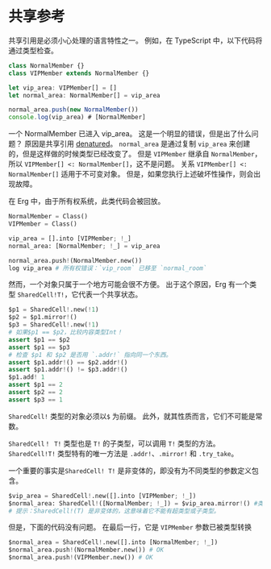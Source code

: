 # 共享参考

共享引用是必须小心处理的语言特性之一。
例如，在 TypeScript 中，以下代码将通过类型检查。

```typescript
class NormalMember {}
class VIPMember extends NormalMember {}

let vip_area: VIPMember[] = []
let normal_area: NormalMember[] = vip_area

normal_area.push(new NormalMember())
console.log(vip_area) # [NormalMember]
```

一个 NormalMember 已进入 vip_area。 这是一个明显的错误，但是出了什么问题？
原因是共享引用 [denatured](./variance.md)。 `normal_area` 是通过复制 `vip_area` 来创建的，但是这样做的时候类型已经改变了。
但是 `VIPMember` 继承自 `NormalMember`，所以 `VIPMember[] <: NormalMember[]`，这不是问题。
关系 `VIPMember[] <: NormalMember[]` 适用于不可变对象。 但是，如果您执行上述破坏性操作，则会出现故障。

在 Erg 中，由于所有权系统，此类代码会被回放。

```python
NormalMember = Class()
VIPMember = Class()

vip_area = [].into [VIPMember; !_]
normal_area: [NormalMember; !_] = vip_area

normal_area.push!(NormalMember.new())
log vip_area # 所有权错误：`vip_room` 已移至 `normal_room`
```

然而，一个对象只属于一个地方可能会很不方便。
出于这个原因，Erg 有一个类型 `SharedCell!T!`，它代表一个共享状态。

```python
$p1 = SharedCell!.new(!1)
$p2 = $p1.mirror!()
$p3 = SharedCell!.new(!1)
# 如果$p1 == $p2，比较内容类型Int！
assert $p1 == $p2
assert $p1 == $p3
# 检查 $p1 和 $p2 是否用 `.addr!` 指向同一个东西。
assert $p1.addr!() == $p2.addr!()
assert $p1.addr!() != $p3.addr!()
$p1.add! 1
assert $p1 == 2
assert $p2 == 2
assert $p3 == 1
```

`SharedCell!` 类型的对象必须以`$` 为前缀。 此外，就其性质而言，它们不可能是常数。

`SharedCell！ T!` 类型也是 `T!` 的子类型，可以调用 `T!` 类型的方法。 `SharedCell!T!` 类型特有的唯一方法是 `.addr!`、`.mirror!` 和 `.try_take`。

一个重要的事实是`SharedCell! T!` 是非变体的，即没有为不同类型的参数定义包含。

```python
$vip_area = SharedCell!.new([].into [VIPMember; !_])
$normal_area: SharedCell!([NormalMember; !_]) = $vip_area.mirror!() #类型错误：预期 SharedCell！（[NormalMember；！_]），但得到 SharedCell！（[VIPMember;!_]）
# 提示：SharedCell!(T) 是非变体的，这意味着它不能有超类型或子类型。
```

但是，下面的代码没有问题。 在最后一行，它是 `VIPMember` 参数已被类型转换

```python
$normal_area = SharedCell!.new([].into [NormalMember; !_])
$normal_area.push!(NormalMember.new()) # OK
$normal_area.push!(VIPMember.new()) # OK
```
